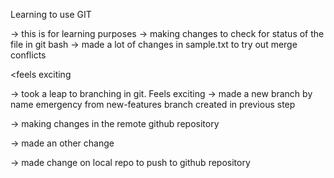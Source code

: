 Learning to use GIT

-> this is for learning purposes
-> making changes to check for status of the file in git bash
-> made a lot of changes in sample.txt to try out merge conflicts

<feels exciting
>

-> took a leap to branching in git. Feels exciting
-> made a new branch by name emergency from new-features branch created in previous step

  
-> making changes in the remote github repository

  -> made an other change

-> made change on local repo to push to github repository